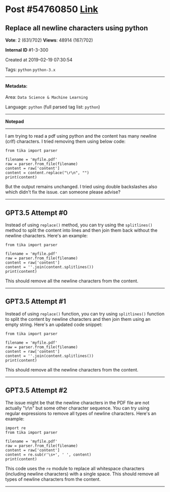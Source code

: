 
# Post \#54760850 [Link](https://stackoverflow.com/questions/54760850/)

## Replace all newline characters using python

**Vote**: 2 (631/702) **Views**: 48914 (167/702) 

**Internal ID** \#1-3-300

Created at 2019-02-19 07:30:54

Tags: `python` `python-3.x`

----------

#### Metadata:

Area: `Data Science & Machine Learning`

Language: `python` (full parsed tag list: `python`)

----------

**Notepad**


----------

I am trying to read a pdf using python and the content has many newline (crlf) characters. I tried removing them using below code:

```
from tika import parser

filename = 'myfile.pdf'
raw = parser.from_file(filename)
content = raw['content']
content = content.replace("\r\n", "")
print(content)
```


But the output remains unchanged. I tried using double backslashes also which didn't fix the issue. can someone please advise?


----------
        
## GPT3.5 Attempt \#0

Instead of using `replace()` method, you can try using the `splitlines()` method to split the content into lines and then join them back without the newline characters. Here's an example:

```
from tika import parser

filename = 'myfile.pdf'
raw = parser.from_file(filename)
content = raw['content']
content = ''.join(content.splitlines())
print(content)
```

This should remove all the newline characters from the content.

--------

## GPT3.5 Attempt \#1

Instead of using `replace()` function, you can try using `splitlines()` function to split the content by newline characters and then join them using an empty string. Here's an updated code snippet:

```
from tika import parser

filename = 'myfile.pdf'
raw = parser.from_file(filename)
content = raw['content']
content = ''.join(content.splitlines())
print(content)
```

This should remove all the newline characters from the content.

--------

## GPT3.5 Attempt \#2

The issue might be that the newline characters in the PDF file are not actually "\r\n" but some other character sequence. You can try using regular expressions to remove all types of newline characters. Here's an example:

```
import re
from tika import parser

filename = 'myfile.pdf'
raw = parser.from_file(filename)
content = raw['content']
content = re.sub(r'\s+', ' ', content)
print(content)
```

This code uses the `re` module to replace all whitespace characters (including newline characters) with a single space. This should remove all types of newline characters from the content.

--------
